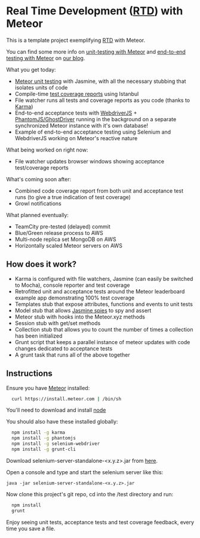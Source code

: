 Real Time Development ([RTD](https://github.com/xolvio/real-time-development-with-meteor/wiki/Real-Time-Development)) with Meteor
=======================================

This is a template project exemplifying [RTD](https://github.com/xolvio/real-time-development-with-meteor/wiki/Real-Time-Development) with Meteor.

You can find some more info on [unit-testing with Meteor](http://blog.xolv.io/2013/04/unit-testing-with-meteor.html) and [end-to-end testing with Meteor](http://blog.xolv.io/2013/04/end-to-end-testing-for-web-apps-meteor.html) on [our blog](http://blog.xolv.io).

What you get today:

* [Meteor unit testing](http://blog.xolv.io/2013/04/unit-testing-with-meteor.html) with Jasmine, with all the necessary stubbing that isolates units of code
* Compile-time [test coverage reports](http://gotwarlost.github.com/istanbul/public/coverage/lcov-report/index.html) using Istanbul
* File watcher runs all tests and coverage reports as you code (thanks to [Karma](http://karma-runner.github.com/))
* End-to-end acceptance tests with [WebdriverJS](https://code.google.com/p/selenium/wiki/WebDriverJs) + [PhantomJS/GhostDriver](http://phantomjs.org/release-1.8.html) running in the background on a separate synchronized Meteor instance with it's own database!
* Example of end-to-end acceptance testing using Selenium and WebdriverJS working on Meteor's reactive nature

What being worked on right now:
* File watcher updates browser windows showing acceptance test/coverage reports

What's coming soon after:
* Combined code coverage report from both unit and acceptance test runs (to give a true indication of test coverage)
* Growl notifications

What planned eventually:
* TeamCity pre-tested (delayed) commit
* Blue/Green release process to AWS
* Multi-node replica set MongoDB on AWS
* Horizontally scaled Meteor servers on AWS

How does it work?
-----------------
* Karma is configured with file watchers, Jasmine (can easily be switched to Mocha), console reporter and test coverage
* Retrofitted unit and acceptance tests around the Meteor leaderboard example app demonstrating 100% test coverage
* Templates stub that expose attributes, functions and events to unit tests
* Model stub that allows [Jasmine spies](https://github.com/pivotal/jasmine/wiki/Spies) to spy and assert
* Meteor stub with hooks into the Meteor.xyz methods 
* Session stub with get/set methods
* Collection stub that allows you to count the number of times a collection has been initialized
* Grunt script that keeps a parallel instance of meteor updates with code changes dedicated to acceptance tests
* A grunt task that runs all of the above together

Instructions
------------
Ensure you have [Meteor](http://meteor.com) installed:
```bash
  curl https://install.meteor.com | /bin/sh
``````

You'll need to download and install [node](http://nodejs.org/download/)

You should also have these installed globally:
```bash
  npm install -g karma
  npm install -g phantomjs
  npm install -g selenium-webdriver
  npm install -g grunt-cli
```
Download selenium-server-standalone-<x.y.z>.jar from [here](https://code.google.com/p/selenium/downloads/list).

Open a console and type and start the selenium server like this:
```
java -jar selenium-server-standalone-<x.y.z>.jar
```

Now clone this project's git repo, cd into the /test directory and run:
```bash
  npm install
  grunt
```

Enjoy seeing unit tests, acceptance tests and test coverage feedback, every time you save a file.
